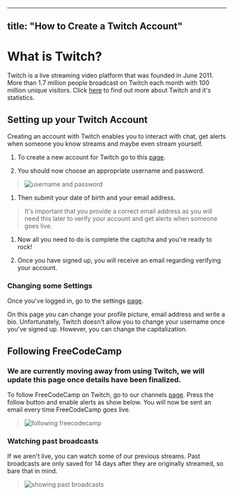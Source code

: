 
---
title: "How to Create a Twitch Account"
---

# What is Twitch?

Twitch is a live streaming video platform that was founded in June 2011\. More than 1.7 million people broadcast on Twitch each month with 100 million unique visitors. Click [here](https://www.twitch.tv/p/about) to find out more about Twitch and it's statistics.

## Setting up your Twitch Account

Creating an account with Twitch enables you to interact with chat, get alerts when someone you know streams and maybe even stream yourself.

1.  To create a new account for Twitch go to this [page](https://passport.twitch.tv/users/new).

2.  You should now choose an appropriate username and password.

> ![username and password](//discourse-user-assets.s3.amazonaws.com/original/2X/e/e00617420bb5e757ea3120960c8a99f2b17c230d.gif)

1.  Then submit your date of birth and your email address.

> It's important that you provide a correct email address as you will need this later to verify your account and get alerts when someone goes live.

1.  Now all you need to do is complete the captcha and you're ready to rock!

2.  Once you have signed up, you will receive an email regarding verifying your account.

### Changing some Settings

Once you've logged in, go to the settings [page](https://www.twitch.tv/settings).

On this page you can change your profile picture, email address and write a bio. Unfortunately, Twitch doesn't allow you to change your username once you've signed up. However, you can change the capitalization.

## Following FreeCodeCamp

### We are currently moving away from using Twitch, we will update this page once details have been finalized.

To follow FreeCodeCamp on Twitch, go to our channels [page](https://www.twitch.tv/freecodecamp/profile). Press the follow button and enable alerts as show below. You will now be sent an email every time FreeCodeCamp goes live.

> ![following freecodecamp](//discourse-user-assets.s3.amazonaws.com/original/2X/6/6ac2df7b5472a8c530b1feea677a315fdad2eea2.gif)

### Watching past broadcasts

If we aren't live, you can watch some of our previous streams. Past broadcasts are only saved for 14 days after they are originally streamed, so bare that in mind.

> ![showing past broadcasts](https://i.gyazo.com/976a213442b0a2541b90ae37f38ff043.gif)
